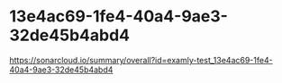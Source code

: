 # 13e4ac69-1fe4-40a4-9ae3-32de45b4abd4
https://sonarcloud.io/summary/overall?id=examly-test_13e4ac69-1fe4-40a4-9ae3-32de45b4abd4
